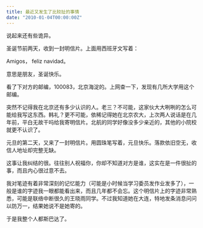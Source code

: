 ```yaml
---
title: 最近又发生了比较扯的事情
date: "2010-01-04T00:00:00Z"
---
```


说起来还有些诡异。

圣诞节前两天，收到一封明信片。上面用西班牙文写着：

Amigos， feliz navidad。

意思是朋友，圣诞快乐。

看了下对方的邮编，100083，北京海淀的。上网查一下，发现有几所大学用这个邮编。

突然不记得我在北京还有多少认识的人。老三？不可能，这家伙大大咧咧的怎么可能给我写这东西。韩礼？更不可能，依稀记得她在北京农大，上次两人说话是在几年前，平白无故干吗给我寄明信片。北航的同学好像没多少亲近的，其他的小院校就更不认识了。

元旦的第二天，又来了一封明信片。用圆珠笔写着，元旦快乐。落款依旧空无，收信人地址却完整无缺。

这事让我纠结的很。往往别人祝福你，你却不知道对方是谁，这实在是一件很扯的事，而且内心很过意不去。

我对笔迹有着非常深刻的记忆能力（可能是小时候当学习委员发作业发多了），一般是谁的字迹我一眼都能看出来，而且几年都不会忘。这个明信片上的字迹非常熟悉，可能是联络中断很久的王晓雨同学。不过我知道她在大连，特地发条消息问问以防万一，结果她说不是她寄的。

于是我整个人都斯巴达了。
